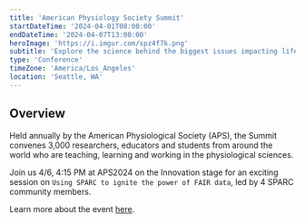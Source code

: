 ```yaml
---
title: 'American Physiology Society Summit'
startDateTime: '2024-04-01T08:00:00'
endDateTime: '2024-04-07T13:00:00'
heroImage: 'https://i.imgur.com/spz4f7k.png'
subtitle: 'Explore the science behind the biggest issues impacting life and health today and make connections that will last a lifetime at the 2024 American Physiology Summit (#APS2024).'
type: 'Conference'
timeZone: 'America/Los_Angeles'
location: 'Seattle, WA'
---
```


## Overview

Held annually by the American Physiological Society (APS), the Summit convenes 3,000 researchers, educators and students from around the world who are teaching, learning and working in the physiological sciences.

Join us 4/6, 4:15 PM at APS2024 on the Innovation stage for an exciting session on `Using SPARC to ignite the power of FAIR data`, led by 4 SPARC community members.

Learn more about the event [here](https://bit.ly/3SoMpm2).
